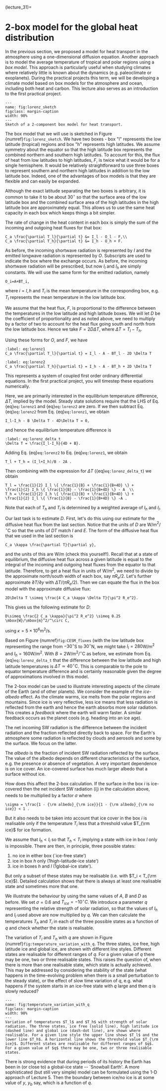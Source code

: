 (lecture_31)=
# 2-box model for the global heat distribution

In the previous section, we proposed a model for heat transport in the atmosphere using a one-dimensional diffusion equation. Another approach is to model the average temperature of tropical and polar regions using a _box model_. This approach is particularly useful when studying climates where relatively little is known about the dynamics (e.g. paleoclimate or exoplanets). During the practical projects this term, we will be developing a climate model based on box models for the atmosphere and ocean, including both heat and carbon. This lecture also serves as an introduction to the first practical project.

```{figure} ../figures/lorenz_sketch.png
---
name: fig:lorenz_sketch
figclass: margin-caption
width: 90%
---
Sketch of a 2-component box model for heat transport.
```

The box model that we will use is sketched in Figure {numref}`fig:lorenz_sketch`. We have two boxes - box "l" represents the low latitude (tropical) regions and box "h" represents high latitudes. We assume symmetry about the equator so that the high latitude box represents the combined northern and southern high latitudes. To account for this, the flux of heat from low latitudes to high latitudes, $F$, is twice what it would be for a single hemisphere. It would be relatively straightforward to use three boxes to represent southern and northern high latitudes in addition to the low latitude box. Indeed, one of the advantages of box models is that they are flexible and can easily be expanded.

Although the exact latitude separating the two boxes is arbitrary, it is common to take it to be about 30$^\circ$ so that the surface area of the low latitude box and the combined surface area of the high latitudes in the high latitude box are approximately equal. This allows us to use the same heat capacity in each box which keeps things a bit simpler.

The rate of change in the heat content in each box is simply the sum of the incoming and outgoing heat fluxes for that box:

```{math}
C_a \frac{\partial T_l}{\partial t} &= I_l - O_l - F,\\
C_a \frac{\partial T_h}{\partial t} &= I_h - O_h + F.
```


As before, the incoming shortwave radiation is represented by $I$ and the emitted longwave radiation is represented by $O$. Subscripts are used to indicate the box where the exchange occurs. As before, the incoming shortwave radiation will be prescribed, but now $I_l$ and $I_h$ are simply constants. We will use the same form for the emitted radiation, namely

```{math}
O_i=A+BT_i,
```

where $i=l,h$ and $T_i$ is the mean temperature in the corresponding box, e.g. $T_l$ represents the mean temperature in the low latitude box. 

We assume that the heat flux, $F$, is proportional to the difference between the temperatures in the low latitude and high latitude boxes. We will let $D$ be the coefficient of proportionality and as noted above, we need to multiply by a factor of two to account for the heat flux going south and north from the low latitude box. Hence we take $F=2D\Delta T$, where $\Delta T=T_l-T_h$.

Using these forms for $O$, and $F$, we have

```{math}
:label: eq:lorenz1
C_a \frac{\partial T_l}{\partial t} = I_l - A - BT_l - 2D \Delta T
```

```{math}
:label: eq:lorenz2
C_a \frac{\partial T_h}{\partial t} = I_h - A - BT_h + 2D \Delta T
```

This represents a system of coupled first order ordinary differential equations. In the first practical project, you will timestep these equations numerically.

Here, we are primarily interested in the equilibrium temperature difference, $\Delta T$, implied by the model. Steady state solutions require that the LHS of Eq. {eq}`eq:lorenz1` and {eq}`eq:lorenz2` are zero. If we then subtract Eq. {eq}`eq:lorenz2` from Eq. {eq}`eq:lorenz1`, we obtain

```{math}
I_l-I_h - B \Delta T - 4D\Delta T = 0,
```

and hence the equilibrium temperature difference is

```{math}
:label: eq:lorenz_delta_t
\Delta T = \frac{I_l-I_h}{4D + B}.
```

Adding Eq. {eq}`eq:lorenz2` to Eq. {eq}`eq:lorenz1`, we obtain

```{math}
T_l + T_h = (I_l+I_h)/B - 2A .
```

Then combining with the expression for $\Delta T$ ({eq}`eq:lorenz_delta_t`) we obtain

```{math}
T_l = \frac{1}{2} I_l \{ \frac{1}{B} + \frac{1}{B+4D} \} + 
\frac{1}{2} I_h \{ \frac{1}{B} - \frac{1}{B+4D} \} - A  \\
T_h = \frac{1}{2} I_h \{ \frac{1}{B} + \frac{1}{B+4D} \} + 
\frac{1}{2} I_l \{ \frac{1}{B} - \frac{1}{B+4D} \} -A .
```

Note that each of $T_h$ and $T_l$ is determined by a weighted average of $I_h$ and $I_l$.

Our last task is to estimate $D$. First, let's do this using our estimate for the diffusive heat flux from the last section. Notice that the units of $D$ are W/m$^2$/$^\circ$C so that the units of $DT$ match $I$ and $E$. The form of the diffusive heat flux that we used in the last section is

```{math}
C_a \kappa \frac{\partial T}{\partial y},
```

and the units of this are W/m (check this yourself!). Recall that at a state of equilibrium, the diffusive heat flux across a given latitude is equal to the integral of the incoming and outgoing heat fluxes from the equator to that latitude. Therefore, to get a heat flux in units of W/m$^2$, we need to divide by the approximate north/south width of each box, say $\pi R_e/2$. Let's further approximate $\partial T/\partial y$ with $\Delta T/(\pi R_e/2)$. Then we can equate the flux in the box model with the approximate diffusive flux:

```{math}
2D\Delta T \simeq \frac{4 C_a \kappa \Delta T}{\pi^2 R_e^2}.
```

This gives us the following estimate for $D$:

```{math}
D\simeq \frac{2 C_a \kappa}{\pi^2 R_e^2} \simeq 0.25 \mbox{W}/\mbox{m}^2/^\circ C,
```

using $\kappa = 5 \times 10^{6} \mbox{m}^2/\mbox{s}$.

Based on Figure {numref}`fig:CESM_fluxes` (with the low latitude box representing the range from $-30^\circ$S to $30^\circ$N, we might take $I_l=280$W/m$^2$ and $I_h=160$W/m$^2$. With $B=2$W/m$^2$/$^\circ$C as before, we estimate from Eq. {eq}`eq:lorenz_delta_t` that the difference between the low latitude and high latitude temperatures is $\Delta T \simeq 40^\circ \mbox{C}$. This is comparable to the pole to equator temperature difference and is certainly reasonable given the degree of approximations involved in this model.

The 2-box model can be used to illustrate interesting aspects of the climate of the Earth (and of other planets). We consider the example of the _ice-albedo_ effect. As the climate warms, ice melts from the polar regions and mountains. Since ice is very reflective, less ice means that less radiation is reflected from the earth and hence the earth absorbs more solar radiation. This creates a _feedback_ where the earth will warm faster. A similar feedback occurs as the planet cools (e.g. heading into an ice age).

The net incoming SW radiation is the difference between the incident radiation and the fraction reflected directly back to space. For the Earth's atmosphere some radiation is reflected by clouds and aerosols and some by the surface. We focus on the latter.

The _albedo_ is the fraction of incident SW radiation reflected by the surface. The value of the albedo depends on different characteristics of the surface, e.g. the presence or absence of vegetation. A very important dependence is on ice cover. An ice-covered surface has much larger albedo that a surface without ice.

How does this affect the 2-box calculation. If the surface in the box $i$ is ice-covered then the net incident SW radiation $(I_i)$ in the calculation above, needs to be multiplied by a factor $\sigma$ where

```{math}
\sigma = \frac{1 - {\rm albedo}_{\rm ice}}{1 - {\rm albedo}_{\rm no ice}} < 1 .
```

But it also needs to be taken into account that ice cover in the box $i$ is realisable only if the temperature $T_i$ less that a threshold value $T_{\rm ice}$ for ice formation.

We assume that $I_h < I_i$ so that $T_h < T_l$ implying a state with ice in box $l$ only is impossible. There are then, in principle, three possible states:

1. no ice in either box (`ice-free state')
2. ice in box $h$ only (1high-latitude-ice state')
3. ice in boxes $h$ and $l$ (1global-ice state').


But only a subset of these states may be realisable (i.e. with $T_i < T_{\rm ice}$). Detailed calculation shows that there is always at least one realisable state and sometimes more that one.

We illustrate the behaviour by using the same values of $A$, $B$ and $D$ as before. We set $\sigma=0.6$ and $T_{ice}=-10^\circ C$.
We introduce a parameter $q$ representing the relative strength of solar radiation, so that the values of $I_h$ and $I_l$ used above are now multiplied by $q$. We can then calculate the temperatures $T_h$ and $T_i$ in each of the three possible states as a function of $q$ and check whether the state is realisable.

The variation of $T_l$ and $T_h$ with $q$ are shown in Figure {numref}`fig:temperature_variation_with_q`. The three states, ice free, high latitude ice and global ice, are shown with different line styles. Different states are realisable for different ranges of $q$. For a given value of $q$ there may be one, two or three realisable states. This raises the question of, when there is more than one realisable state, which state is actually achieved. This may be addressed by considering the stability of the state (what happens in the time-evolving problem when there is a small perturbation to the steady state), or the effect of slow time variation of $q$, e.g. what happens if the system starts in an ice-free state with $q$ large and then $q$ is slowly reduced?

```{figure} ../figures/temperature_variation_with_q.png
---
name: fig:temperature_variation_with_q
figclass: margin-caption
width: 90%
---
Variation of temperatures $T_l$ and $T_h$ with strength of solar radiation. The three states, ice free (solid line), high latitude ice (dashed line) and global ice (dash-dot line), are shown where realisable. For a given line style the upper line shows $T_l$ and the lower line $T_h$. A horizontal line shows the threshold value $T_{\rm ice}$. Different states are realisable for different ranges of $q$. For a given value of $q$ there may be one, two or three realisable states.
```

There is strong evidence that during periods of its history the Earth has been in (or close to) a global-ice state -- `Snowball Earth'. A more sophisticated (but still very simple) model can be formulated using the 1-D approach of Lecture 5. Then the boundary between ice/no ice is at some value of $y$, $y_b$ say, which is a function of $q$.
